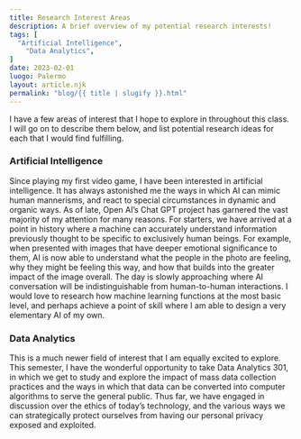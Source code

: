 ```yaml
---
title: Research Interest Areas
description: A brief overview of my potential research interests!
tags: [
  "Artificial Intelligence",
    "Data Analytics",
]
date: 2023-02-01
luogo: Palermo
layout: article.njk
permalink: "blog/{{ title | slugify }}.html"
---
```


I have a few areas of interest that I hope to explore in throughout this class. I will go on to describe them below, and list potential research ideas for each that I would find fulfilling.

### Artificial Intelligence
Since playing my first video game, I have been interested in artificial intelligence. It has always astonished me the ways in which AI can mimic human mannerisms, and react to special circumstances in dynamic and organic ways. As of late, Open AI’s Chat GPT project has garnered the vast majority of my attention for many reasons. For starters, we have arrived at a point in history where a machine can accurately understand information previously thought to be specific to exclusively human beings. For example, when presented with images that have deeper emotional significance to them, AI is now able to understand what the people in the photo are feeling, why they might be feeling this way, and how that builds into the greater impact of the image overall. The day is slowly approaching where AI conversation will be indistinguishable from human-to-human interactions. I would love to research how machine learning functions at the most basic level, and perhaps achieve a point of skill where I am able to design a very elementary AI of my own.

### Data Analytics
This is a much newer field of interest that I am equally excited to explore. This semester, I have the wonderful opportunity to take Data Analytics 301, in which we get to study and explore the impact of mass data collection practices and the ways in which that data can be converted into computer algorithms to serve the general public. Thus far, we have engaged in discussion over the ethics of today’s technology, and the various ways we can strategically protect ourselves from having our personal privacy exposed and exploited.
